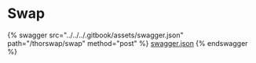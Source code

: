 # Swap

{% swagger src="../../../.gitbook/assets/swagger.json" path="/thorswap/swap" method="post" %}
[swagger.json](../../../.gitbook/assets/swagger.json)
{% endswagger %}

